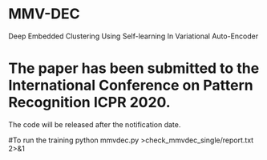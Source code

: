 # MMV-DEC
Deep Embedded Clustering Using Self-learning In Variational Auto-Encoder
# The paper has been submitted to the International Conference on Pattern Recognition ICPR 2020.
The code will be released after the notification date.

#To run the training
python mmvdec.py >check_mmvdec_single/report.txt 2>&1
